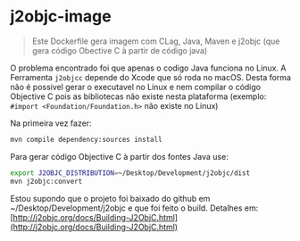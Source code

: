 # j2objc-image

> Este Dockerfile gera imagem com CLag, Java, Maven e j2objc (que gera código Obective C à partir de código java)

O problema encontrado foi que apenas o codigo Java funciona no Linux. A Ferramenta `j2objcc` depende do Xcode que só roda no macOS. Desta forma não é possivel gerar o executavel no Linux e nem compilar o código Objective C pois as bibliotecas não existe nesta plataforma (exemplo: `#import <Foundation/Foundation.h>` não existe no Linux)

Na primeira vez fazer:

```bash
mvn compile dependency:sources install
```

Para gerar código Objective C à partir dos fontes Java use:

```bash
export J2OBJC_DISTRIBUTION=~/Desktop/Development/j2objc/dist
mvn j2objc:convert
```

Estou supondo que o projeto foi baixado do github em ~/Desktop/Development/j2objc 
e que foi feito o build. Detalhes em: 
[http://j2objc.org/docs/Building-J2ObjC.html](http://j2objc.org/docs/Building-J2ObjC.html)

